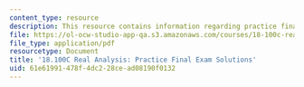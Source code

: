 ```yaml
---
content_type: resource
description: This resource contains information regarding practice final exam solutions.
file: https://ol-ocw-studio-app-qa.s3.amazonaws.com/courses/18-100c-real-analysis-fall-2012/61e61991478f4dc228cead08190f0132_MIT18_100CF12_Final.pdf
file_type: application/pdf
resourcetype: Document
title: '18.100C Real Analysis: Practice Final Exam Solutions'
uid: 61e61991-478f-4dc2-28ce-ad08190f0132
---
```

